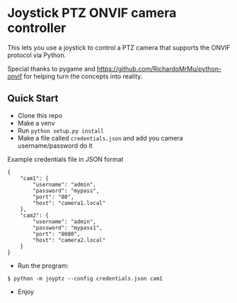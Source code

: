 # Joystick PTZ ONVIF camera controller

This lets you use a joystick to control a PTZ camera that supports
the ONVIF protocol via Python.

Special thanks to pygame and https://github.com/RichardoMrMu/python-onvif 
for helping turn the concepts into reality.

## Quick Start

* Clone this repo
* Make a venv
* Run `python setup.py install`
* Make a file called `credentials.json` and add you camera username/password do it

Example credentials file in JSON format

```
{
    "cam1": {
        "username": "admin",
        "password": "mypass",
        "port": "80",
        "host": "camera1.local"
    },
    "cam2": {
        "username": "admin",
        "password": "mypass1",
        "port": "8080",
        "host": "camera2.local"
    }
}
```

* Run the program:

```
$ python -m joyptz --config credentials.json cam1
```

* Enjoy


